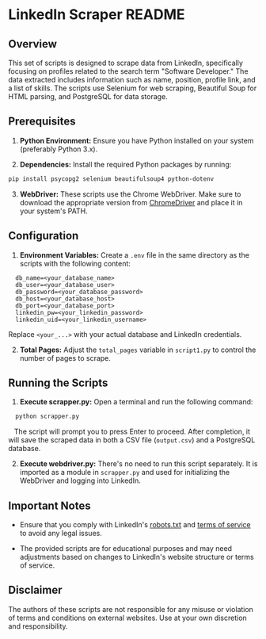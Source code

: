 # LinkedIn Scraper README

## Overview

This set of scripts is designed to scrape data from LinkedIn, specifically focusing on profiles related to the search term "Software Developer." The data extracted includes information such as name, position, profile link, and a list of skills. The scripts use Selenium for web scraping, Beautiful Soup for HTML parsing, and PostgreSQL for data storage.

## Prerequisites

1. **Python Environment:** Ensure you have Python installed on your system (preferably Python 3.x).

2. **Dependencies:** Install the required Python packages by running:

```bash
pip install psycopg2 selenium beautifulsoup4 python-dotenv
```

3. **WebDriver:** These scripts use the Chrome WebDriver. Make sure to download the appropriate version from [ChromeDriver](https://sites.google.com/chromium.org/driver/) and place it in your system's PATH.

## Configuration

1. **Environment Variables:** Create a `.env` file in the same directory as the scripts with the following content:

```env
  db_name=<your_database_name>
  db_user=<your_database_user>
  db_password=<your_database_password>
  db_host=<your_database_host>
  db_port=<your_database_port>
  linkedin_pw=<your_linkedin_password>
  linkedin_uid=<your_linkedin_username>
```

  Replace `<your_...>` with your actual database and LinkedIn credentials.

2. **Total Pages:** Adjust the `total_pages` variable in `script1.py` to control the number of pages to scrape.

## Running the Scripts

1. **Execute scrapper.py:** Open a terminal and run the following command:

```bash
  python scrapper.py
```

   The script will prompt you to press Enter to proceed. After completion, it will save the scraped data in both a CSV file (`output.csv`) and a PostgreSQL database.

2. **Execute webdriver.py:** There's no need to run this script separately. It is imported as a module in `scrapper.py` and used for initializing the WebDriver and logging into LinkedIn.

## Important Notes

- Ensure that you comply with LinkedIn's [robots.txt](https://www.linkedin.com/robots.txt) and [terms of service](https://www.linkedin.com/legal/user-agreement) to avoid any legal issues.

- The provided scripts are for educational purposes and may need adjustments based on changes to LinkedIn's website structure or terms of service.

## Disclaimer

The authors of these scripts are not responsible for any misuse or violation of terms and conditions on external websites. Use at your own discretion and responsibility.
